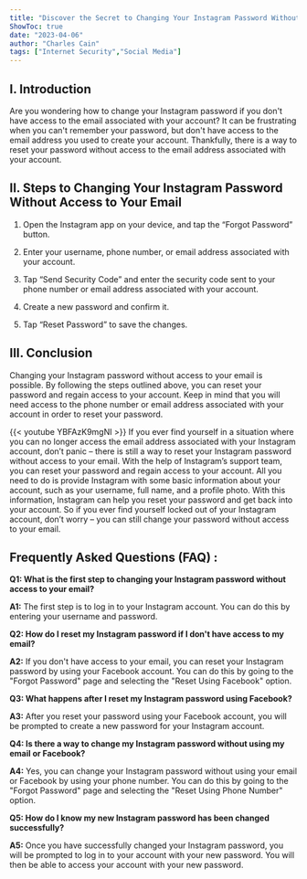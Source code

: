 ```yaml
---
title: "Discover the Secret to Changing Your Instagram Password Without Access to Your Email!"
ShowToc: true 
date: "2023-04-06"
author: "Charles Cain" 
tags: ["Internet Security","Social Media"]
---
```

## I. Introduction

Are you wondering how to change your Instagram password if you don't have access to the email associated with your account? It can be frustrating when you can't remember your password, but don't have access to the email address you used to create your account. Thankfully, there is a way to reset your password without access to the email address associated with your account. 

## II. Steps to Changing Your Instagram Password Without Access to Your Email

1. Open the Instagram app on your device, and tap the “Forgot Password” button.

2. Enter your username, phone number, or email address associated with your account.

3. Tap “Send Security Code” and enter the security code sent to your phone number or email address associated with your account.

4. Create a new password and confirm it.

5. Tap “Reset Password” to save the changes.

## III. Conclusion

Changing your Instagram password without access to your email is possible. By following the steps outlined above, you can reset your password and regain access to your account. Keep in mind that you will need access to the phone number or email address associated with your account in order to reset your password.

{{< youtube YBFAzK9mgNI >}} 
If you ever find yourself in a situation where you can no longer access the email address associated with your Instagram account, don’t panic – there is still a way to reset your Instagram password without access to your email. With the help of Instagram’s support team, you can reset your password and regain access to your account. All you need to do is provide Instagram with some basic information about your account, such as your username, full name, and a profile photo. With this information, Instagram can help you reset your password and get back into your account. So if you ever find yourself locked out of your Instagram account, don’t worry – you can still change your password without access to your email.

## Frequently Asked Questions (FAQ) :
**Q1: What is the first step to changing your Instagram password without access to your email?**

**A1:** The first step is to log in to your Instagram account. You can do this by entering your username and password.

**Q2: How do I reset my Instagram password if I don't have access to my email?**

**A2:** If you don't have access to your email, you can reset your Instagram password by using your Facebook account. You can do this by going to the "Forgot Password" page and selecting the "Reset Using Facebook" option.

**Q3: What happens after I reset my Instagram password using Facebook?**

**A3:** After you reset your password using your Facebook account, you will be prompted to create a new password for your Instagram account.

**Q4: Is there a way to change my Instagram password without using my email or Facebook?**

**A4:** Yes, you can change your Instagram password without using your email or Facebook by using your phone number. You can do this by going to the "Forgot Password" page and selecting the "Reset Using Phone Number" option.

**Q5: How do I know my new Instagram password has been changed successfully?**

**A5:** Once you have successfully changed your Instagram password, you will be prompted to log in to your account with your new password. You will then be able to access your account with your new password.





